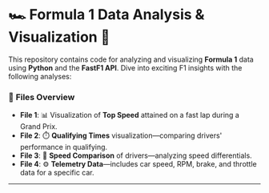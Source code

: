 # 🏎️ **Formula 1 Data Analysis & Visualization** 🏁  
This repository contains code for analyzing and visualizing **Formula 1** data using **Python** and the **FastF1 API**. Dive into exciting F1 insights with the following analyses:

### 📂 **Files Overview**  
- **File 1**: 📊 Visualization of **Top Speed** attained on a fast lap during a Grand Prix.  
- **File 2**: ⏱️ **Qualifying Times** visualization—comparing drivers' performance in qualifying.  
- **File 3**: 🏁 **Speed Comparison** of drivers—analyzing speed differentials.  
- **File 4**: ⚙️ **Telemetry Data**—includes car speed, RPM, brake, and throttle data for a specific car.  

---

